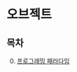 # 오브젝트

## 목차

0. [프로그래밍 패러다임](https://github.com/hyesungoh/learningWhatIWant/tree/master/Books/%EC%98%A4%EB%B8%8C%EC%A0%9D%ED%8A%B8/0_%ED%94%84%EB%A1%9C%EA%B7%B8%EB%9E%98%EB%B0%8D_%ED%8C%A8%EB%9F%AC%EB%8B%A4%EC%9E%84)
